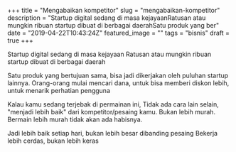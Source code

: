 +++
title = "Mengabaikan kompetitor"
slug = "mengabaikan-kompetitor"
description = "Startup digital sedang di masa kejayaanRatusan atau mungkin ribuan startup dibuat di berbagai daerahSatu produk yang ber"
date = "2019-04-22T10:43:24Z"
featured_image = ""
tags = "bisnis"
draft = true
+++ 
 
Startup digital sedang di masa kejayaan
Ratusan atau mungkin ribuan startup dibuat di berbagai daerah

Satu produk yang bertujuan sama, bisa jadi dikerjakan oleh puluhan startup lainnya. Orang-orang mulai mencari dana, untuk bisa memberi diskon lebih, untuk menarik perhatian pengguna

Kalau kamu sedang terjebak di permainan ini,
Tidak ada cara lain selain, "menjadi lebih baik" dari kompetitor/pesaing kamu. Bukan lebih murah. Bermain lebih murah tidak akan ada habisnya. 

Jadi lebih baik setiap hari, bukan lebih besar dibanding pesaing
Bekerja lebih cerdas, bukan lebih keras